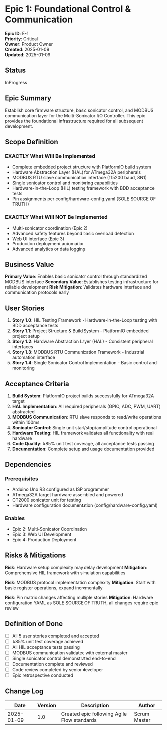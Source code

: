 # Epic 1: Foundational Control & Communication

**Epic ID**: E-1  
**Priority**: Critical  
**Owner**: Product Owner  
**Created**: 2025-01-09  
**Updated**: 2025-01-09  

## Status

InProgress

## Epic Summary

Establish core firmware structure, basic sonicator control, and MODBUS communication layer for the Multi-Sonicator I/O Controller. This epic provides the foundational infrastructure required for all subsequent development.

## Scope Definition

### EXACTLY What Will Be Implemented

- Complete embedded project structure with PlatformIO build system
- Hardware Abstraction Layer (HAL) for ATmega32A peripherals
- MODBUS RTU slave communication interface (115200 baud, 8N1)
- Single sonicator control and monitoring capabilities
- Hardware-in-the-Loop (HIL) testing framework with BDD acceptance tests
- Pin assignments per config/hardware-config.yaml (SOLE SOURCE OF TRUTH)

### EXACTLY What Will NOT Be Implemented

- Multi-sonicator coordination (Epic 2)
- Advanced safety features beyond basic overload detection
- Web UI interface (Epic 3)
- Production deployment automation
- Advanced analytics or data logging

## Business Value

**Primary Value**: Enables basic sonicator control through standardized MODBUS interface
**Secondary Value**: Establishes testing infrastructure for reliable development
**Risk Mitigation**: Validates hardware interface and communication protocols early

## User Stories

1. **Story 1.0**: HIL Testing Framework - Hardware-in-the-Loop testing with BDD acceptance tests
2. **Story 1.1**: Project Structure & Build System - PlatformIO embedded project setup
3. **Story 1.2**: Hardware Abstraction Layer (HAL) - Consistent peripheral interfaces
4. **Story 1.3**: MODBUS RTU Communication Framework - Industrial automation interface
5. **Story 1.4**: Single Sonicator Control Implementation - Basic control and monitoring

## Acceptance Criteria

1. **Build System**: PlatformIO project builds successfully for ATmega32A target
2. **HAL Implementation**: All required peripherals (GPIO, ADC, PWM, UART) abstracted
3. **MODBUS Communication**: RTU slave responds to read/write operations within 100ms
4. **Sonicator Control**: Single unit start/stop/amplitude control operational
5. **Hardware Testing**: HIL framework validates all functionality with real hardware
6. **Code Quality**: ≥85% unit test coverage, all acceptance tests passing
7. **Documentation**: Complete setup and usage documentation provided

## Dependencies

### Prerequisites
- Arduino Uno R3 configured as ISP programmer
- ATmega32A target hardware assembled and powered
- CT2000 sonicator unit for testing
- Hardware configuration documentation (config/hardware-config.yaml)

### Enables
- Epic 2: Multi-Sonicator Coordination
- Epic 3: Web UI Development
- Epic 4: Production Deployment

## Risks & Mitigations

**Risk**: Hardware setup complexity may delay development
**Mitigation**: Comprehensive HIL framework with simulation capabilities

**Risk**: MODBUS protocol implementation complexity
**Mitigation**: Start with basic register operations, expand incrementally

**Risk**: Pin matrix changes affecting multiple stories
**Mitigation**: Hardware configuration YAML as SOLE SOURCE OF TRUTH, all changes require epic review

## Definition of Done

- [ ] All 5 user stories completed and accepted
- [ ] ≥85% unit test coverage achieved
- [ ] All HIL acceptance tests passing
- [ ] MODBUS communication validated with external master
- [ ] Single sonicator control demonstrated end-to-end
- [ ] Documentation complete and reviewed
- [ ] Code review completed by senior developer
- [ ] Epic retrospective conducted

## Change Log

| Date | Version | Description | Author |
|------|---------|-------------|--------|
| 2025-01-09 | 1.0 | Created epic following Agile Flow standards | Scrum Master |
